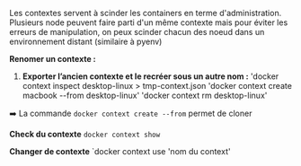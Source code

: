 Les contextes servent à scinder les containers en terme d'administration.
Plusieurs node peuvent faire parti d'un même contexte mais pour éviter les erreurs de manipulation, on peux scinder chacun des noeud dans un environnement distant (similaire à pyenv)


**Renomer un contexte :** 
1. **Exporter l’ancien contexte et le recréer sous un autre nom :**
    'docker context inspect desktop-linux > tmp-context.json 
	'docker context create macbook --from desktop-linux' 
	'docker context rm desktop-linux'

➡️ La commande `docker context create --from` permet de cloner 

**Check du contexte**
`docker context show`

**Changer de contexte** 
`docker context use 'nom du context'
